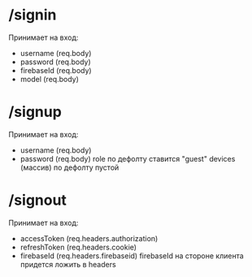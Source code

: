 # /signin
Принимает на вход:
- username (req.body)
- password (req.body)
- firebaseId (req.body)
- model (req.body)

# /signup
Принимает на вход:
- username (req.body) 
- password (req.body) 
 role по дефолту ставится "guest"
 devices (массив) по дефолту пустой

# /signout
Принимает на вход:
- accessToken (req.headers.authorization)
- refreshToken (req.headers.cookie)
- firebaseId (req.headers.firebaseid) 
 firebaseId на стороне клиента придется ложить в headers 